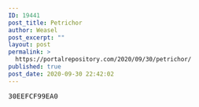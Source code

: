 ```yaml
---
ID: 19441
post_title: Petrichor
author: Weasel
post_excerpt: ""
layout: post
permalink: >
  https://portalrepository.com/2020/09/30/petrichor/
published: true
post_date: 2020-09-30 22:42:02
---
```

<pre>30EEFCF99EA0</pre>
